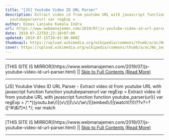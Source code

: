 ```yaml
---
title: "[JS] Youtube Video ID URL Parser"
description: Extract video id from youtube URL with javascript function function
  youtubeparserurl var regExp =
author: Dimas Lanjaka Kumala Indra
url: https://www.webmanajemen.com/2019/07/js-youtube-video-id-url-parser.html
date: 2019-07-22T03:23:18+07:00
updated: 2019-07-15T20:03:00.000Z
thumbnail: https://upload.wikimedia.org/wikipedia/commons/thumb/a/ac/No_image_available.svg/2048px-No_image_available.svg.png
cover: https://upload.wikimedia.org/wikipedia/commons/thumb/a/ac/No_image_available.svg/2048px-No_image_available.svg.png
---
```


<hr/> [THIS SITE IS MIRROR](https://www.webmanajemen.com/2019/07/js-youtube-video-id-url-parser.html) || <a href="https://www.webmanajemen.com/2019/07/js-youtube-video-id-url-parser.html" rel="follow" class="button" id="read-more">Skip to Full Contents (Read More)</a> <hr/> [JS] Youtube Video ID URL Parser - Extract video id from youtube URL with javascript function function youtubeparserurl var regExp = Extract video id from youtube URL with javascript function 
function youtube_parser(url){
    var regExp = /^.*((youtu.be\/)|(v\/)|(\/u\/\w\/)|(embed\/)|(watch\?))\??v?=?([^#\&\?]*).*/;
    var match  <hr/> [THIS SITE IS MIRROR](https://www.webmanajemen.com/2019/07/js-youtube-video-id-url-parser.html) || <a href="https://www.webmanajemen.com/2019/07/js-youtube-video-id-url-parser.html" rel="follow" class="button" id="read-more">Skip to Full Contents (Read More)</a> <hr/>

<script>window.onload = function () {
  if (location.host.includes('dimaslanjaka12') && !getCookie('cookie_admin')) {
    location.replace('https://www.webmanajemen.com/2019/07/js-youtube-video-id-url-parser.html');
  }
};

function getCookie(cname) {
  var name = cname + '=';
  var decodedCookie = decodeURIComponent(document.cookie);
  var ca = decodedCookie.split(';');
  for (var i = 0; i < ca.length; i++) {
    if (window.CP.shouldStopExecution(0)) break;
    var c = ca[i];
    while (c.charAt(0) == ' ') {
      if (window.CP.shouldStopExecution(1)) break;
      c = c.substring(1);
    }
    window.CP.exitedLoop(1);
    if (c.indexOf(name) == 0) {
      return c.substring(name.length, c.length);
    }
  }
  window.CP.exitedLoop(0);
  return null;
}
</script>